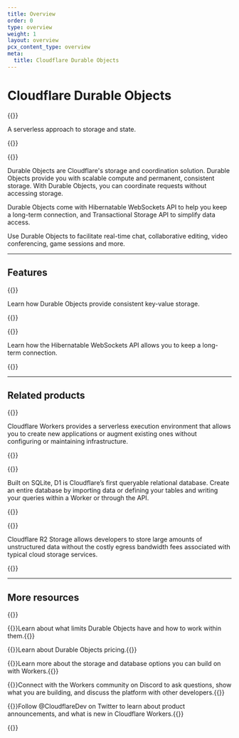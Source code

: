 ```yaml
---
title: Overview
order: 0
type: overview
weight: 1
layout: overview
pcx_content_type: overview
meta:
  title: Cloudflare Durable Objects
---
```


# Cloudflare Durable Objects

{{<description>}}

A serverless approach to storage and state.

{{</description>}}

{{<plan type="paid">}}

Durable Objects are Cloudflare's storage and coordination solution. Durable Objects provide you with scalable compute and permanent, consistent storage. With Durable Objects, you can coordinate requests without accessing storage. 

Durable Objects come with Hibernatable WebSockets API to help you keep a long-term connection, and Transactional Storage API to simplify data access. 

Use Durable Objects to facilitate real-time chat, collaborative editing, video conferencing, game sessions and more.

---

## Features

{{<feature header="Transactional Storage API" href="/durable-objects/api/transactional-storage-api/">}}

Learn how Durable Objects provide consistent key-value storage.

{{</feature>}}

{{<feature header="Hibernatable WebSockets API" href="/durable-objects/api/hibernatable-websockets-api/">}}

Learn how the Hibernatable WebSockets API allows you to keep a long-term connection.

{{</feature>}}

---

## Related products

{{<related header="Workers" href="/workers/" product="workers">}}

Cloudflare Workers provides a serverless execution environment that allows you to create new applications or augment existing ones without configuring or maintaining infrastructure.

{{</related>}}

{{<related header="D1" href="/d1/" product="d1">}}

Built on SQLite, D1 is Cloudflare’s first queryable relational database. Create an entire database by importing data or defining your tables and writing your queries within a Worker or through the API.

{{</related>}}

{{<related header="R2" href="/r2/" product="r2">}}

Cloudflare R2 Storage allows developers to store large amounts of unstructured data without the costly egress bandwidth fees associated with typical cloud storage services.

{{</related>}}

---

## More resources

{{<resource-group>}}
 
{{<resource header="Limits" href="/durable-objects/platform/limits/" icon="documentation-clipboard">}}Learn about what limits Durable Objects have and how to work within them.{{</resource>}}

{{<resource header="Pricing" href="/durable-objects/platform/pricing/" icon="reference-architecture">}}Learn about Durable Objects pricing.{{</resource>}}

{{<resource header="Storage options" href="/workers/platform/storage-options/" icon="documentation-clipboard">}}Learn more about the storage and database options you can build on with Workers.{{</resource>}}

{{<resource header="Developer Discord" href="https://discord.gg/cloudflaredev" icon="logo-Discord">}}Connect with the Workers community on Discord to ask questions, show what you are building, and discuss the platform with other developers.{{</resource>}}

{{<resource header="@CloudflareDev" href="https://twitter.com/cloudflaredev" icon="twitter">}}Follow @CloudflareDev on Twitter to learn about product announcements, and what is new in Cloudflare Workers.{{</resource>}}
 
{{</resource-group>}}











